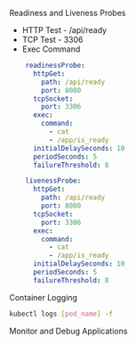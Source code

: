 Readiness and Liveness Probes
- HTTP Test - /api/ready
- TCP Test - 3306
- Exec Command

```yaml
    readinessProbe:
      httpGet:
        path: /api/ready
        port: 8080
      tcpSocket:
        port: 3306
      exec:
        command:
          - cat
          - /app/is_ready
      initialDelaySeconds: 10
      periodSeconds: 5
      failureThreshold: 8
```
```yaml
    livenessProbe:
      httpGet:
        path: /api/ready
        port: 8080
      tcpSocket:
        port: 3306
      exec:
        command:
          - cat
          - /app/is_ready
      initialDelaySeconds: 10
      periodSeconds: 5
      failureThreshold: 8
```

Container Logging
```bash
kubectl logs [pod_name] -f
```

Monitor and Debug Applications